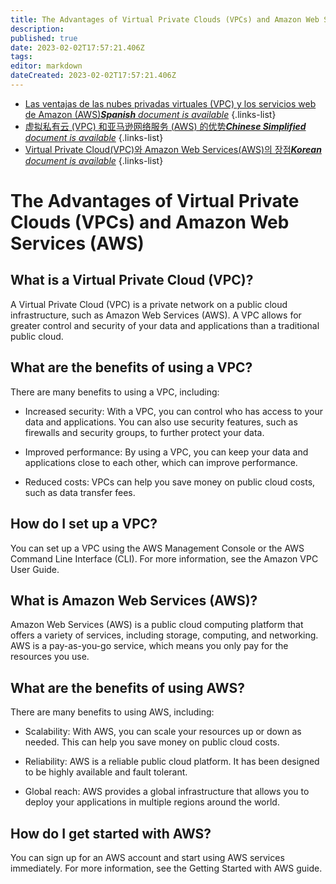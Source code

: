 ```yaml
---
title: The Advantages of Virtual Private Clouds (VPCs) and Amazon Web Services (AWS)
description: 
published: true
date: 2023-02-02T17:57:21.406Z
tags: 
editor: markdown
dateCreated: 2023-02-02T17:57:21.406Z
---
```


- [Las ventajas de las nubes privadas virtuales (VPC) y los servicios web de Amazon (AWS)***Spanish** document is available*](/es/Knowledge-base/Common/the-advantages-of-virtual-private-clouds-vpcs-and-amazon-web-services-aws)
{.links-list}
- [虚拟私有云 (VPC) 和亚马逊网络服务 (AWS) 的优势***Chinese Simplified** document is available*](/zh/Knowledge-base/Common/the-advantages-of-virtual-private-clouds-vpcs-and-amazon-web-services-aws)
{.links-list}
- [Virtual Private Cloud(VPC)와 Amazon Web Services(AWS)의 장점***Korean** document is available*](/ko/Knowledge-base/Common/the-advantages-of-virtual-private-clouds-vpcs-and-amazon-web-services-aws)
{.links-list}


# The Advantages of Virtual Private Clouds (VPCs) and Amazon Web Services (AWS)

## What is a Virtual Private Cloud (VPC)?

A Virtual Private Cloud (VPC) is a private network on a public cloud infrastructure, such as Amazon Web Services (AWS). A VPC allows for greater control and security of your data and applications than a traditional public cloud.

## What are the benefits of using a VPC?

There are many benefits to using a VPC, including:

- Increased security: With a VPC, you can control who has access to your data and applications. You can also use security features, such as firewalls and security groups, to further protect your data.

- Improved performance: By using a VPC, you can keep your data and applications close to each other, which can improve performance.

- Reduced costs: VPCs can help you save money on public cloud costs, such as data transfer fees.

## How do I set up a VPC?

You can set up a VPC using the AWS Management Console or the AWS Command Line Interface (CLI). For more information, see the Amazon VPC User Guide.

## What is Amazon Web Services (AWS)?

Amazon Web Services (AWS) is a public cloud computing platform that offers a variety of services, including storage, computing, and networking. AWS is a pay-as-you-go service, which means you only pay for the resources you use.

## What are the benefits of using AWS?

There are many benefits to using AWS, including:

- Scalability: With AWS, you can scale your resources up or down as needed. This can help you save money on public cloud costs.

- Reliability: AWS is a reliable public cloud platform. It has been designed to be highly available and fault tolerant.

- Global reach: AWS provides a global infrastructure that allows you to deploy your applications in multiple regions around the world.

## How do I get started with AWS?

You can sign up for an AWS account and start using AWS services immediately. For more information, see the Getting Started with AWS guide.